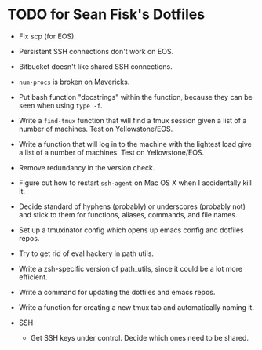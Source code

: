 TODO for Sean Fisk's Dotfiles
=============================

* Fix scp (for EOS).
* Persistent SSH connections don't work on EOS.
* Bitbucket doesn't like shared SSH connections.
* `num-procs` is broken on Mavericks.
* Put bash function "docstrings" within the function, because they can be seen when using `type -f`.
* Write a `find-tmux` function that will find a tmux session given a list of a number of machines. Test on Yellowstone/EOS.
* Write a function that will log in to the machine with the lightest load give a list of a number of machines. Test on Yellowstone/EOS.
* Remove redundancy in the version check.
* Figure out how to restart `ssh-agent` on Mac OS X when I accidentally kill it.
* Decide standard of hyphens (probably) or underscores (probably not) and stick to them for functions, aliases, commands, and file names.
* Set up a tmuxinator config which opens up emacs config and dotfiles repos.
* Try to get rid of eval hackery in path utils.
* Write a zsh-specific version of path_utils, since it could be a lot more efficient.
* Write a command for updating the dotfiles and emacs repos.
* Write a function for creating a new tmux tab and automatically naming it.

* SSH
    * Get SSH keys under control. Decide which ones need to be shared.

